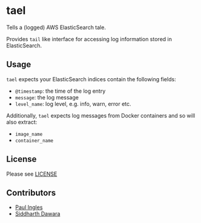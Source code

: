 # tael

Tells a (logged) AWS ElasticSearch tale.

Provides `tail` like interface for accessing log information stored in ElasticSearch.

## Usage

`tael` expects your ElasticSearch indices contain the following fields:

* `@timestamp`: the time of the log entry
* `message`: the log message
* `level_name`: log level, e.g. info, warn, error etc.

Additionally, `tael` expects log messages from Docker containers and so will also extract:

* `image_name`
* `container_name`


## License

Please see [LICENSE](./LICENSE)

## Contributors

* [Paul Ingles](https://github.com/pingles)
* [Siddharth Dawara](https://github.com/sdawara)